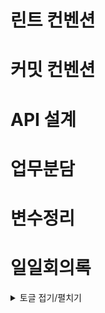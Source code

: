 # 린트 컨벤션
# 커밋 컨벤션
# API 설계
# 업무분담
# 변수정리
# 일일회의록
<details>
<summary>토글 접기/펼치기</summary>
<div markdown="1">

안녕

</div>
</details>
